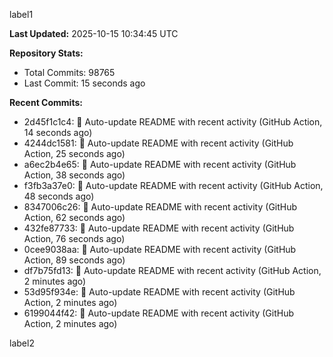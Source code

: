 
label1 
<!-- ACTIVITY_START -->
**Last Updated:** 2025-10-15 10:34:45 UTC

**Repository Stats:**
- Total Commits: 98765
- Last Commit: 15 seconds ago

**Recent Commits:**
- 2d45f1c1c4: 🤖 Auto-update README with recent activity (GitHub Action, 14 seconds ago)
- 4244dc1581: 🤖 Auto-update README with recent activity (GitHub Action, 25 seconds ago)
- a6ec2b4e65: 🤖 Auto-update README with recent activity (GitHub Action, 38 seconds ago)
- f3fb3a37e0: 🤖 Auto-update README with recent activity (GitHub Action, 48 seconds ago)
- 8347006c26: 🤖 Auto-update README with recent activity (GitHub Action, 62 seconds ago)
- 432fe87733: 🤖 Auto-update README with recent activity (GitHub Action, 76 seconds ago)
- 0cee9038aa: 🤖 Auto-update README with recent activity (GitHub Action, 89 seconds ago)
- df7b75fd13: 🤖 Auto-update README with recent activity (GitHub Action, 2 minutes ago)
- 53d95f934e: 🤖 Auto-update README with recent activity (GitHub Action, 2 minutes ago)
- 6199044f42: 🤖 Auto-update README with recent activity (GitHub Action, 2 minutes ago)
<!-- ACTIVITY_END -->

label2
